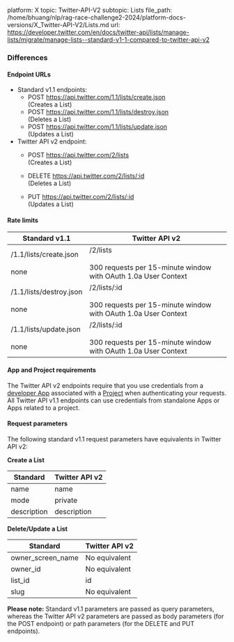 platform: X
topic: Twitter-API-V2
subtopic: Lists
file_path: /home/bhuang/nlp/rag-race-challenge2-2024/platform-docs-versions/X_Twitter-API-V2/Lists.md
url: https://developer.twitter.com/en/docs/twitter-api/lists/manage-lists/migrate/manage-lists--standard-v1-1-compared-to-twitter-api-v2


### Differences

#### Endpoint URLs

* Standard v1.1 endpoints:
    * POST https://api.twitter.com/1.1/lists/create.json  
        (Creates a List)
    * POST https://api.twitter.com/1.1/lists/destroy.json  
        (Deletes a List)
    * POST https://api.twitter.com/1.1/lists/update.json  
        (Updates a List)
* Twitter API v2 endpoint:
    * POST https://api.twitter.com/2/lists  
        (Creates a List)  
        
    * DELETE https://api.twitter.com/2/lists/:id  
        (Deletes a List)  
        
    * PUT https://api.twitter.com/2/lists/:id  
        (Updates a List)  
          
        

#### Rate limits

| **Standard v1.1** | **Twitter API v2** |
| --- | --- |
| /1.1/lists/create.json<br><br>none | /2/lists<br><br>300 requests per 15-minute window with OAuth 1.0a User Context |
| /1.1/lists/destroy.json<br><br>none | /2/lists/:id<br><br>300 requests per 15-minute window with OAuth 1.0a User Context |
| /1.1/lists/update.json<br><br>none | /2/lists/:id<br><br>300 requests per 15-minute window with OAuth 1.0a User Context |

#### App and Project requirements

The Twitter API v2 endpoints require that you use credentials from a [developer App](https://developer.twitter.com/en/docs/apps) associated with a [Project](https://developer.twitter.com/en/docs/projects) when authenticating your requests. All Twitter API v1.1 endpoints can use credentials from standalone Apps or Apps related to a project.

#### Request parameters

The following standard v1.1 request parameters have equivalents in Twitter API v2:

**Create a List**  

| **Standard** | **Twitter API v2** |
| --- | --- |
| name | name |
| mode | private |
| description | description |

**Delete/Update a List**

| **Standard** | **Twitter API v2** |
| --- | --- |
| owner\_screen\_name | No equivalent |
| owner\_id | No equivalent |
| list\_id | id  |
| slug | No equivalent |

**Please note:** Standard v1.1 parameters are passed as query parameters, whereas the Twitter API v2 parameters are passed as body parameters (for the POST endpoint) or path parameters (for the DELETE and PUT endpoints).